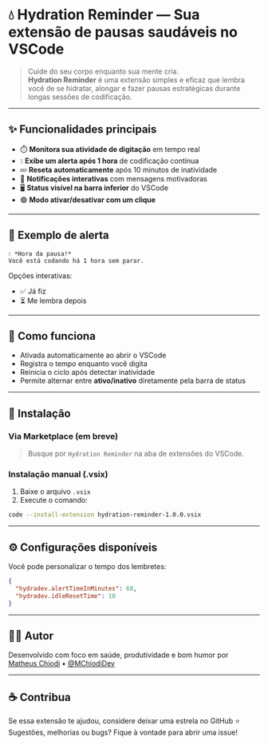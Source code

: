 # 💧 Hydration Reminder — Sua extensão de pausas saudáveis no VSCode

> Cuide do seu corpo enquanto sua mente cria.  
> **Hydration Reminder** é uma extensão simples e eficaz que lembra você de se hidratar, alongar e fazer pausas estratégicas durante longas sessões de codificação.

---

## ✨ Funcionalidades principais

- ⏱️ **Monitora sua atividade de digitação** em tempo real
- 💧 **Exibe um alerta após 1 hora** de codificação contínua
- 💤 **Reseta automaticamente** após 10 minutos de inatividade
- 🔔 **Notificações interativas** com mensagens motivadoras
- 🖥️ **Status visível na barra inferior** do VSCode
- 🟢 **Modo ativar/desativar com um clique**

---

## 📸 Exemplo de alerta

```
💧 *Hora da pausa!*
Você está codando há 1 hora sem parar.
```

Opções interativas:
- ✅ Já fiz
- ⏳ Me lembra depois

---

## 🧪 Como funciona

- Ativada automaticamente ao abrir o VSCode
- Registra o tempo enquanto você digita
- Reinicia o ciclo após detectar inatividade
- Permite alternar entre **ativo/inativo** diretamente pela barra de status

---

## 🚀 Instalação

### Via Marketplace (em breve)
> Busque por `Hydration Reminder` na aba de extensões do VSCode.

### Instalação manual (.vsix)

1. Baixe o arquivo `.vsix`
2. Execute o comando:

```bash
code --install-extension hydration-reminder-1.0.0.vsix
```

---

## ⚙️ Configurações disponíveis

Você pode personalizar o tempo dos lembretes:

```json
{
  "hydradev.alertTimeInMinutes": 60,
  "hydradev.idleResetTime": 10
}
```

---

## 🙋‍♂️ Autor

Desenvolvido com foco em saúde, produtividade e bom humor por  
[Matheus Chiodi](https://github.com/matheuschiodi) • [@MChiodiDev](https://www.youtube.com/@MChiodiDev)

---

## ☕ Contribua

Se essa extensão te ajudou, considere deixar uma estrela no GitHub ⭐  
Sugestões, melhorias ou bugs? Fique à vontade para abrir uma issue!
